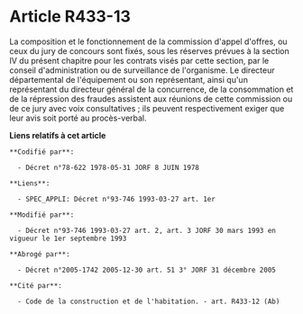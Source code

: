 # Article R433-13

La composition et le fonctionnement de la commission d'appel d'offres, ou ceux du jury de concours sont fixés, sous les
réserves prévues à la section IV du présent chapitre pour les contrats visés par cette section, par le conseil
d'administration ou de surveillance de l'organisme. Le directeur départemental de l'équipement ou son représentant, ainsi
qu'un représentant du directeur général de la concurrence, de la consommation et de la répression des fraudes assistent aux
réunions de cette commission ou de ce jury avec voix consultatives ; ils peuvent respectivement exiger que leur avis soit
porté au procès-verbal.

**Liens relatifs à cet article**

	**Codifié par**:

	  - Décret n°78-622 1978-05-31 JORF 8 JUIN 1978

	**Liens**:

	  - SPEC_APPLI: Décret n°93-746 1993-03-27 art. 1er

	**Modifié par**:

	  - Décret n°93-746 1993-03-27 art. 2, art. 3 JORF 30 mars 1993 en vigueur le 1er septembre 1993

	**Abrogé par**:

	  - Décret n°2005-1742 2005-12-30 art. 51 3° JORF 31 décembre 2005

	**Cité par**:

	  - Code de la construction et de l'habitation. - art. R433-12 (Ab)
